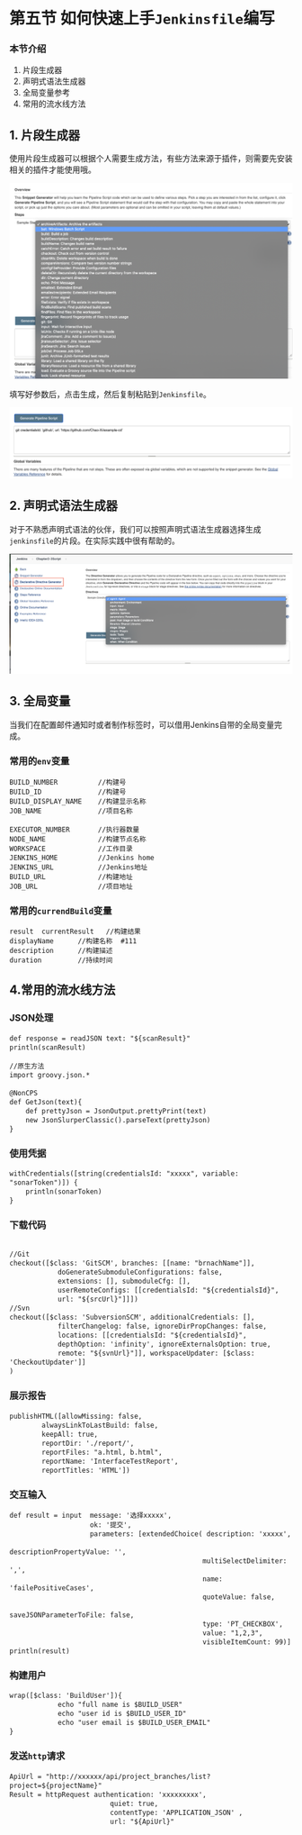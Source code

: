 # 第五节 如何快速上手`Jenkinsfile`编写

### 本节介绍

1. 片段生成器
2. 声明式语法生成器
3. 全局变量参考
4. 常用的流水线方法

## 1. 片段生成器

使用片段生成器可以根据个人需要生成方法，有些方法来源于插件，则需要先安装相关的插件才能使用哦。

![Alt Image Text](../images/chp2_5_1.png "Body image")

填写好参数后，点击生成，然后复制粘贴到`Jenkinsfile`。

![Alt Image Text](../images/chp2_5_2.png "Body image")

## 2. 声明式语法生成器

对于不熟悉声明式语法的伙伴，我们可以按照声明式语法生成器选择生成`jenkinsfile`的片段。在实际实践中很有帮助的。

![Alt Image Text](../images/chp2_5_3.png "Body image")

## 3. 全局变量

当我们在配置邮件通知时或者制作标签时，可以借用Jenkins自带的全局变量完成。

### 常用的`env`变量

```
BUILD_NUMBER          //构建号
BUILD_ID              //构建号
BUILD_DISPLAY_NAME    //构建显示名称
JOB_NAME              //项目名称

EXECUTOR_NUMBER       //执行器数量
NODE_NAME             //构建节点名称
WORKSPACE             //工作目录
JENKINS_HOME          //Jenkins home
JENKINS_URL           //Jenkins地址
BUILD_URL             //构建地址
JOB_URL               //项目地址
```

### 常用的`currendBuild`变量

```
result  currentResult   //构建结果
displayName      //构建名称  #111
description      //构建描述
duration         //持续时间
```

## 4.常用的流水线方法

### JSON处理

```
def response = readJSON text: "${scanResult}"
println(scanResult)

//原生方法
import groovy.json.*

@NonCPS
def GetJson(text){
    def prettyJson = JsonOutput.prettyPrint(text) 
    new JsonSlurperClassic().parseText(prettyJson)
}
```

### 使用凭据

```
withCredentials([string(credentialsId: "xxxxx", variable: "sonarToken")]) {
    println(sonarToken)
}
```

### 下载代码

```

//Git
checkout([$class: 'GitSCM', branches: [[name: "brnachName"]], 
            doGenerateSubmoduleConfigurations: false, 
            extensions: [], submoduleCfg: [], 
            userRemoteConfigs: [[credentialsId: "${credentialsId}", 
            url: "${srcUrl}"]]])
//Svn
checkout([$class: 'SubversionSCM', additionalCredentials: [], 
            filterChangelog: false, ignoreDirPropChanges: false, 
            locations: [[credentialsId: "${credentialsId}", 
            depthOption: 'infinity', ignoreExternalsOption: true, 
            remote: "${svnUrl}"]], workspaceUpdater: [$class: 'CheckoutUpdater']]
)
```

### 展示报告

```
publishHTML([allowMissing: false, 
        alwaysLinkToLastBuild: false, 
        keepAll: true, 
        reportDir: './report/', 
        reportFiles: "a.html, b.html", 
        reportName: 'InterfaceTestReport', 
        reportTitles: 'HTML'])
```

### 交互输入

```
def result = input  message: '选择xxxxx', 
                    ok: '提交',
                    parameters: [extendedChoice( description: 'xxxxx', 
                                                descriptionPropertyValue: '', 
                                                multiSelectDelimiter: ',', 
                                                name: 'failePositiveCases', 
                                                quoteValue: false, 
                                                saveJSONParameterToFile: false, 
                                                type: 'PT_CHECKBOX', 
                                                value: "1,2,3", 
                                                visibleItemCount: 99)]   
println(result)
```

### 构建用户

```
wrap([$class: 'BuildUser']){
            echo "full name is $BUILD_USER"
            echo "user id is $BUILD_USER_ID"
            echo "user email is $BUILD_USER_EMAIL"
}
```

### 发送`http`请求

```
ApiUrl = "http://xxxxxx/api/project_branches/list?project=${projectName}"
Result = httpRequest authentication: 'xxxxxxxxx',
                         quiet: true, 
                         contentType: 'APPLICATION_JSON' ,  
                         url: "${ApiUrl}"
```


